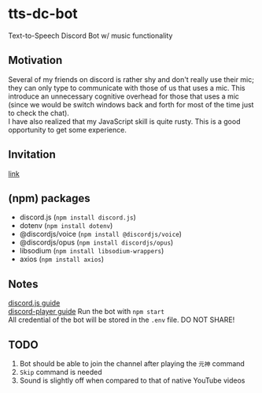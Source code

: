 # tts-dc-bot

Text-to-Speech Discord Bot
w/ music functionality

## Motivation

Several of my friends on discord is rather shy and don't really use their mic; they can only type to communicate with those of us that uses a mic. This introduce an unnecessary cognitive overhead for those that uses a mic (since we would be switch windows back and forth for most of the time just to check the chat).  
I have also realized that my JavaScript skill is quite rusty. This is a good opportunity to get some experience.

## Invitation

<!-- TODO: Update this link later -->

[link](https://discord.com/api/oauth2/authorize?client_id=1056897753126543392&permissions=4398049658944&scope=bot)

## (npm) packages

- discord.js (`npm install discord.js`)
- dotenv (`npm install dotenv`)
- @discordjs/voice (`npm install @discordjs/voice`)
- @discordjs/opus (`npm install discordjs/opus`)
- libsodium (`npm install libsodium-wrappers`)
- axios (`npm install axios`)

## Notes

[discord.js guide](https://discordjs.guide)  
[discord-player guide](https://discord-player.js.org/guide/welcome/welcome)
Run the bot with `npm start`  
All credential of the bot will be stored in the `.env` file. DO NOT SHARE!

## TODO

1. Bot should be able to join the channel after playing the `元神` command
2. `Skip` command is needed
3. Sound is slightly off when compared to that of native YouTube videos 
